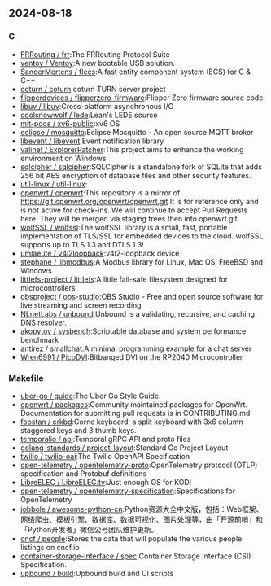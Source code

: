 ## 2024-08-18

### C

* [FRRouting / frr](https://github.com/FRRouting/frr):The FRRouting Protocol Suite
* [ventoy / Ventoy](https://github.com/ventoy/Ventoy):A new bootable USB solution.
* [SanderMertens / flecs](https://github.com/SanderMertens/flecs):A fast entity component system (ECS) for C & C++
* [coturn / coturn](https://github.com/coturn/coturn):coturn TURN server project
* [flipperdevices / flipperzero-firmware](https://github.com/flipperdevices/flipperzero-firmware):Flipper Zero firmware source code
* [libuv / libuv](https://github.com/libuv/libuv):Cross-platform asynchronous I/O
* [coolsnowwolf / lede](https://github.com/coolsnowwolf/lede):Lean's LEDE source
* [mit-pdos / xv6-public](https://github.com/mit-pdos/xv6-public):xv6 OS
* [eclipse / mosquitto](https://github.com/eclipse/mosquitto):Eclipse Mosquitto - An open source MQTT broker
* [libevent / libevent](https://github.com/libevent/libevent):Event notification library
* [valinet / ExplorerPatcher](https://github.com/valinet/ExplorerPatcher):This project aims to enhance the working environment on Windows
* [sqlcipher / sqlcipher](https://github.com/sqlcipher/sqlcipher):SQLCipher is a standalone fork of SQLite that adds 256 bit AES encryption of database files and other security features.
* [util-linux / util-linux](https://github.com/util-linux/util-linux):
* [openwrt / openwrt](https://github.com/openwrt/openwrt):This repository is a mirror of https://git.openwrt.org/openwrt/openwrt.git It is for reference only and is not active for check-ins. We will continue to accept Pull Requests here. They will be merged via staging trees then into openwrt.git.
* [wolfSSL / wolfssl](https://github.com/wolfSSL/wolfssl):The wolfSSL library is a small, fast, portable implementation of TLS/SSL for embedded devices to the cloud. wolfSSL supports up to TLS 1.3 and DTLS 1.3!
* [umlaeute / v4l2loopback](https://github.com/umlaeute/v4l2loopback):v4l2-loopback device
* [stephane / libmodbus](https://github.com/stephane/libmodbus):A Modbus library for Linux, Mac OS, FreeBSD and Windows
* [littlefs-project / littlefs](https://github.com/littlefs-project/littlefs):A little fail-safe filesystem designed for microcontrollers
* [obsproject / obs-studio](https://github.com/obsproject/obs-studio):OBS Studio - Free and open source software for live streaming and screen recording
* [NLnetLabs / unbound](https://github.com/NLnetLabs/unbound):Unbound is a validating, recursive, and caching DNS resolver.
* [akopytov / sysbench](https://github.com/akopytov/sysbench):Scriptable database and system performance benchmark
* [antirez / smallchat](https://github.com/antirez/smallchat):A minimal programming example for a chat server
* [Wren6991 / PicoDVI](https://github.com/Wren6991/PicoDVI):Bitbanged DVI on the RP2040 Microcontroller

### Makefile

* [uber-go / guide](https://github.com/uber-go/guide):The Uber Go Style Guide.
* [openwrt / packages](https://github.com/openwrt/packages):Community maintained packages for OpenWrt. Documentation for submitting pull requests is in CONTRIBUTING.md
* [foostan / crkbd](https://github.com/foostan/crkbd):Corne keyboard, a split keyboard with 3x6 column staggered keys and 3 thumb keys.
* [temporalio / api](https://github.com/temporalio/api):Temporal gRPC API and proto files
* [golang-standards / project-layout](https://github.com/golang-standards/project-layout):Standard Go Project Layout
* [twilio / twilio-oai](https://github.com/twilio/twilio-oai):The Twilio OpenAPI Specification
* [open-telemetry / opentelemetry-proto](https://github.com/open-telemetry/opentelemetry-proto):OpenTelemetry protocol (OTLP) specification and Protobuf definitions
* [LibreELEC / LibreELEC.tv](https://github.com/LibreELEC/LibreELEC.tv):Just enough OS for KODI
* [open-telemetry / opentelemetry-specification](https://github.com/open-telemetry/opentelemetry-specification):Specifications for OpenTelemetry
* [jobbole / awesome-python-cn](https://github.com/jobbole/awesome-python-cn):Python资源大全中文版，包括：Web框架、网络爬虫、模板引擎、数据库、数据可视化、图片处理等，由「开源前哨」和「Python开发者」微信公号团队维护更新。
* [cncf / people](https://github.com/cncf/people):Stores the data that will populate the various people listings on cncf.io
* [container-storage-interface / spec](https://github.com/container-storage-interface/spec):Container Storage Interface (CSI) Specification.
* [upbound / build](https://github.com/upbound/build):Upbound build and CI scripts
